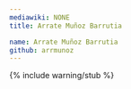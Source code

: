 ```yaml
---
mediawiki: NONE
title: Arrate Muñoz Barrutia

name: Arrate Muñoz Barrutia
github: arrmunoz
---
```


{% include warning/stub %}

